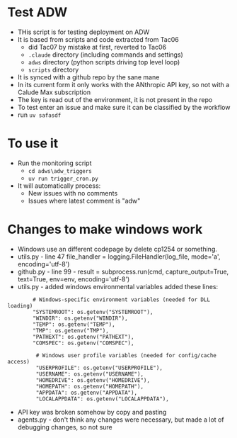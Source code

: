 # Test ADW
- THis script is for testing deployment on ADW
- It is based from scripts and code extracted from Tac06 
   - did Tac07 by mistake at first, reverted to Tac06
   - `.claude` directory (including commands and settings)
   - `adws` directory (python scripts driving top level loop)
   - `scripts` directory
- It is synced with a github repo by the sane mane
- In its current form it only works with the ANthropic API key, so not with a Calude Max subscription
- The key is read out of the environment, it is not present in the repo
- To test enter an issue and make sure it can be classified by the workflow
- run `uv safasdf` 

# To use it
  -  Run the monitoring script
      - `cd adws\adw_triggers`
      - `uv run trigger_cron.py`
  -  It will automatically process:
     - New issues with no comments
     - Issues where latest comment is "adw"
     
     
# Changes to make windows work
- Windows use an different codepage by delete cp1254 or something.
- utils.py -  line 47   file_handler = logging.FileHandler(log_file, mode='a', encoding='utf-8')
- github.py - line 99 - result = subprocess.run(cmd, capture_output=True, text=True, env=env, encoding='utf-8')
- utils.py - added windows environmental variables
added these lines:
```
        # Windows-specific environment variables (needed for DLL loading)
        "SYSTEMROOT": os.getenv("SYSTEMROOT"),
        "WINDIR": os.getenv("WINDIR"),
        "TEMP": os.getenv("TEMP"),
        "TMP": os.getenv("TMP"),
        "PATHEXT": os.getenv("PATHEXT"),
        "COMSPEC": os.getenv("COMSPEC"),   
        
         # Windows user profile variables (needed for config/cache access)
         "USERPROFILE": os.getenv("USERPROFILE"),
         "USERNAME": os.getenv("USERNAME"),
         "HOMEDRIVE": os.getenv("HOMEDRIVE"),
         "HOMEPATH": os.getenv("HOMEPATH"),
         "APPDATA": os.getenv("APPDATA"),
         "LOCALAPPDATA": os.getenv("LOCALAPPDATA"),                     
```
- API key was broken somehow by copy and pasting
- agents.py - don't think any changes were necessary, but made a lot of debugging changes, so not sure
